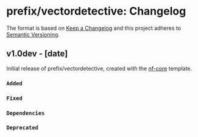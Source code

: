 # prefix/vectordetective: Changelog

The format is based on [Keep a Changelog](https://keepachangelog.com/en/1.0.0/)
and this project adheres to [Semantic Versioning](https://semver.org/spec/v2.0.0.html).

## v1.0dev - [date]

Initial release of prefix/vectordetective, created with the [nf-core](https://nf-co.re/) template.

### `Added`

### `Fixed`

### `Dependencies`

### `Deprecated`
